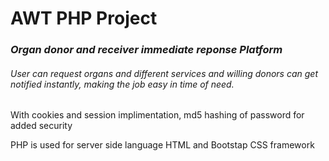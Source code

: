 # AWT PHP Project

<h3><i>Organ donor and receiver immediate reponse Platform</i></h3>

###### User can request organs and different services and willing donors can get notified instantly, making the job easy in time of need.

With cookies and session implimentation, 
md5 hashing of password for added security

PHP is used for server side language
HTML and Bootstap CSS framework
